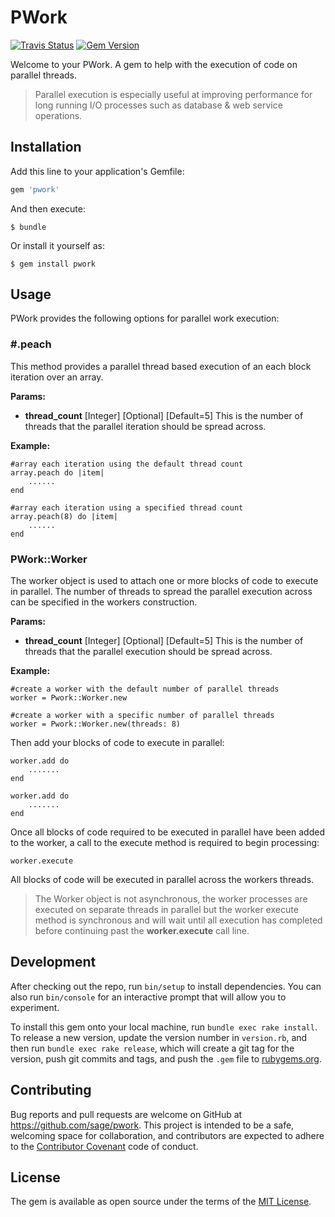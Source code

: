 # PWork


[![Travis Status](https://travis-ci.org/Sage/pwork.svg?branch=master)](https://travis-ci.org/Sage/pwork)
[![Gem Version](https://badge.fury.io/rb/pwork.png)](http://badge.fury.io/rb/pwork)

Welcome to your PWork. A gem to help with the execution of code on parallel threads.

> Parallel execution is especially useful at improving performance for long running I/O processes such as database & web service operations.

## Installation

Add this line to your application's Gemfile:

```ruby
gem 'pwork'
```

And then execute:

    $ bundle

Or install it yourself as:

    $ gem install pwork

## Usage

PWork provides the following options for parallel work execution:

### #.peach
This method provides a parallel thread based execution of an each block iteration over an array.

**Params:**

 - **thread_count** [Integer] [Optional] [Default=5] This is the number of threads that the parallel iteration should be spread across.

**Example:**

	#array each iteration using the default thread count
    array.peach do |item|
	    ......
	end

	#array each iteration using a specified thread count
	array.peach(8) do |item|
		......
	end

### PWork::Worker

The worker object is used to attach one or more blocks of code to execute in parallel.
The number of threads to spread the parallel execution across can be specified in the workers construction.

**Params:**

 - **thread_count** [Integer] [Optional] [Default=5] This is the number of threads that the parallel execution should be spread across.

**Example:**

    #create a worker with the default number of parallel threads
    worker = Pwork::Worker.new

    #create a worker with a specific number of parallel threads
    worker = Pwork::Worker.new(threads: 8)

Then add your blocks of code to execute in parallel:

    worker.add do
	    .......
	end

	worker.add do
		.......
	end

Once all blocks of code required to be executed in parallel have been added to the worker, a call to the execute method is required to begin processing:

    worker.execute

All blocks of code will be executed in parallel across the workers threads.

> The Worker object is not asynchronous, the worker processes are executed on separate threads in parallel but the worker execute method is synchronous and will wait until all execution has completed before continuing past the **worker.execute** call line.

## Development

After checking out the repo, run `bin/setup` to install dependencies. You can also run `bin/console` for an interactive prompt that will allow you to experiment.

To install this gem onto your local machine, run `bundle exec rake install`. To release a new version, update the version number in `version.rb`, and then run `bundle exec rake release`, which will create a git tag for the version, push git commits and tags, and push the `.gem` file to [rubygems.org](https://rubygems.org).

## Contributing

Bug reports and pull requests are welcome on GitHub at https://github.com/sage/pwork. This project is intended to be a safe, welcoming space for collaboration, and contributors are expected to adhere to the [Contributor Covenant](http://contributor-covenant.org) code of conduct.


## License

The gem is available as open source under the terms of the [MIT License](http://opensource.org/licenses/MIT).

